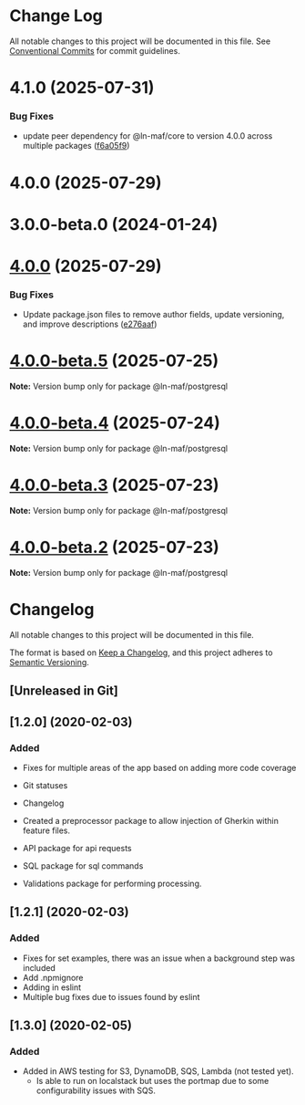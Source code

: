 # Change Log

All notable changes to this project will be documented in this file.
See [Conventional Commits](https://conventionalcommits.org) for commit guidelines.

# 4.1.0 (2025-07-31)


### Bug Fixes

* update peer dependency for @ln-maf/core to version 4.0.0 across multiple packages ([f6a05f9](https://github.com/hpcc-systems/MAF/commit/f6a05f91ed564be6ba3874a3c9ad89cd4c58f6dc))



# 4.0.0 (2025-07-29)



# 3.0.0-beta.0 (2024-01-24)





# [4.0.0](https://github.com/hpcc-systems/MAF/compare/@ln-maf/postgresql@4.0.0-beta.5...@ln-maf/postgresql@4.0.0) (2025-07-29)


### Bug Fixes

* Update package.json files to remove author fields, update versioning, and improve descriptions ([e276aaf](https://github.com/hpcc-systems/MAF/commit/e276aaf6c53bd1edb83193f148261070bc292277))





# [4.0.0-beta.5](https://github.com/hpcc-systems/MAF/compare/@ln-maf/postgresql@4.0.0-beta.4...@ln-maf/postgresql@4.0.0-beta.5) (2025-07-25)

**Note:** Version bump only for package @ln-maf/postgresql





# [4.0.0-beta.4](https://github.com/hpcc-systems/MAF/compare/@ln-maf/postgresql@4.0.0-beta.3...@ln-maf/postgresql@4.0.0-beta.4) (2025-07-24)

**Note:** Version bump only for package @ln-maf/postgresql





# [4.0.0-beta.3](https://github.com/hpcc-systems/MAF/compare/@ln-maf/postgresql@4.0.0-beta.2...@ln-maf/postgresql@4.0.0-beta.3) (2025-07-23)

**Note:** Version bump only for package @ln-maf/postgresql





# [4.0.0-beta.2](https://github.com/hpcc-systems/MAF/compare/@ln-maf/postgresql@4.0.0-beta.1...@ln-maf/postgresql@4.0.0-beta.2) (2025-07-23)

**Note:** Version bump only for package @ln-maf/postgresql





# Changelog
All notable changes to this project will be documented in this file.

The format is based on [Keep a Changelog](https://keepachangelog.com/en/1.0.0/),
and this project adheres to [Semantic Versioning](https://semver.org/spec/v2.0.0.html).

## [Unreleased in Git]

## [1.2.0] (2020-02-03)
### Added
* Fixes for multiple areas of the app based on adding more code coverage
* Git statuses
* Changelog 

* Created a preprocessor package to allow injection of Gherkin within feature files.

* API package for api requests
* SQL package for sql commands
* Validations package for performing processing.

## [1.2.1] (2020-02-03)
### Added
 * Fixes for set examples, there was an issue when a background step was included
 * Add .npmignore
 * Adding in eslint
 * Multiple bug fixes due to issues found by eslint

## [1.3.0] (2020-02-05)
### Added
 * Added in AWS testing for S3, DynamoDB, SQS, Lambda (not tested yet).  
     * Is able to run on localstack but uses the portmap due to some configurability issues with SQS.
